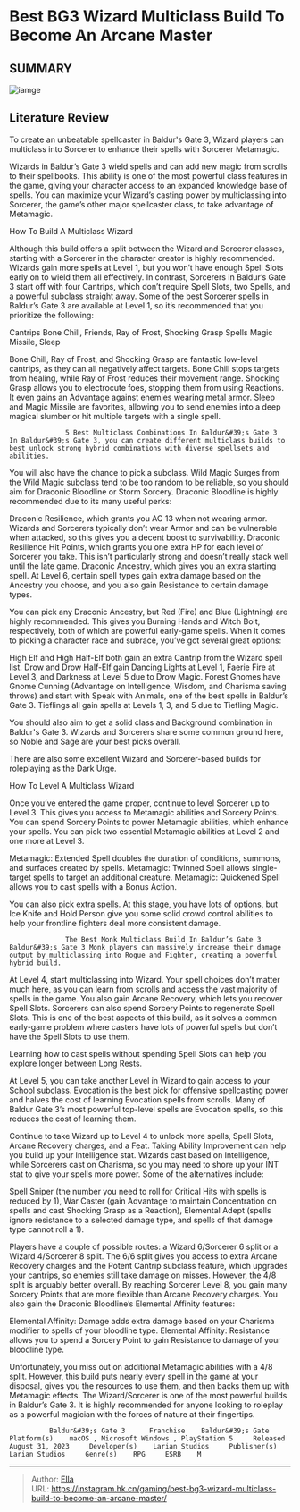 # Best BG3 Wizard Multiclass Build To Become An Arcane Master


## SUMMARY 

![iamge](https://static1.srcdn.com/wordpress/wp-content/uploads/2024/01/baldur-s-gate-3-best-wizard-multiclass-build.jpg)

## Literature Review

To create an unbeatable spellcaster in Baldur&#39;s Gate 3, Wizard players can multiclass into Sorcerer to enhance their spells with Sorcerer Metamagic.





Wizards in Baldur’s Gate 3 wield spells and can add new magic from scrolls to their spellbooks. This ability is one of the most powerful class features in the game, giving your character access to an expanded knowledge base of spells. You can maximize your Wizard’s casting power by multiclassing into Sorcerer, the game’s other major spellcaster class, to take advantage of Metamagic.




  


 How To Build A Multiclass Wizard 
         

Although this build offers a split between the Wizard and Sorcerer classes, starting with a Sorcerer in the character creator is highly recommended. Wizards gain more spells at Level 1, but you won’t have enough Spell Slots early on to wield them all effectively. In contrast, Sorcerers in Baldur’s Gate 3 start off with four Cantrips, which don’t require Spell Slots, two Spells, and a powerful subclass straight away. Some of the best Sorcerer spells in Baldur’s Gate 3 are available at Level 1, so it’s recommended that you prioritize the following:




  Cantrips   Bone Chill, Friends, Ray of Frost, Shocking Grasp    Spells   Magic Missile, Sleep   



Bone Chill, Ray of Frost, and Shocking Grasp are fantastic low-level cantrips, as they can all negatively affect targets. Bone Chill stops targets from healing, while Ray of Frost reduces their movement range. Shocking Grasp allows you to electrocute foes, stopping them from using Reactions. It even gains an Advantage against enemies wearing metal armor. Sleep and Magic Missile are favorites, allowing you to send enemies into a deep magical slumber or hit multiple targets with a single spell.

                  5 Best Multiclass Combinations In Baldur&#39;s Gate 3   In Baldur&#39;s Gate 3, you can create different multiclass builds to best unlock strong hybrid combinations with diverse spellsets and abilities.   

You will also have the chance to pick a subclass. Wild Magic Surges from the Wild Magic subclass tend to be too random to be reliable, so you should aim for Draconic Bloodline or Storm Sorcery. Draconic Bloodline is highly recommended due to its many useful perks:




  Draconic Resilience, which grants you AC 13 when not wearing armor. Wizards and Sorcerers typically don’t wear Armor and can be vulnerable when attacked, so this gives you a decent boost to survivability.   Draconic Resilience Hit Points, which grants you one extra HP for each level of Sorcerer you take. This isn’t particularly strong and doesn’t really stack well until the late game.   Draconic Ancestry, which gives you an extra starting spell. At Level 6, certain spell types gain extra damage based on the Ancestry you choose, and you also gain Resistance to certain damage types.  

You can pick any Draconic Ancestry, but Red (Fire) and Blue (Lightning) are highly recommended. This gives you Burning Hands and Witch Bolt, respectively, both of which are powerful early-game spells. When it comes to picking a character race and subrace, you’ve got several great options:

  High Elf and High Half-Elf both gain an extra Cantrip from the Wizard spell list.   Drow and Drow Half-Elf gain Dancing Lights at Level 1, Faerie Fire at Level 3, and Darkness at Level 5 due to Drow Magic.   Forest Gnomes have Gnome Cunning (Advantage on Intelligence, Wisdom, and Charisma saving throws) and start with Speak with Animals, one of the best spells in Baldur’s Gate 3.   Tieflings all gain spells at Levels 1, 3, and 5 due to Tiefling Magic.  




You should also aim to get a solid class and Background combination in Baldur&#39;s Gate 3. Wizards and Sorcerers share some common ground here, so Noble and Sage are your best picks overall.



There are also some excellent Wizard and Sorcerer-based builds for roleplaying as the Dark Urge.






 How To Level A Multiclass Wizard 
         

Once you’ve entered the game proper, continue to level Sorcerer up to Level 3. This gives you access to Metamagic abilities and Sorcery Points. You can spend Sorcery Points to power Metamagic abilities, which enhance your spells. You can pick two essential Metamagic abilities at Level 2 and one more at Level 3.

  Metamagic: Extended Spell doubles the duration of conditions, summons, and surfaces created by spells.   Metamagic: Twinned Spell allows single-target spells to target an additional creature.   Metamagic: Quickened Spell allows you to cast spells with a Bonus Action.  




You can also pick extra spells. At this stage, you have lots of options, but Ice Knife and Hold Person give you some solid crowd control abilities to help your frontline fighters deal more consistent damage.

                  The Best Monk Multiclass Build In Baldur’s Gate 3   Baldur&#39;s Gate 3 Monk players can massively increase their damage output by multiclassing into Rogue and Fighter, creating a powerful hybrid build.   

At Level 4, start multiclassing into Wizard. Your spell choices don’t matter much here, as you can learn from scrolls and access the vast majority of spells in the game. You also gain Arcane Recovery, which lets you recover Spell Slots. Sorcerers can also spend Sorcery Points to regenerate Spell Slots. This is one of the best aspects of this build, as it solves a common early-game problem where casters have lots of powerful spells but don’t have the Spell Slots to use them.



Learning how to cast spells without spending Spell Slots can help you explore longer between Long Rests.







At Level 5, you can take another Level in Wizard to gain access to your School subclass. Evocation is the best pick for offensive spellcasting power and halves the cost of learning Evocation spells from scrolls. Many of Baldur Gate 3’s most powerful top-level spells are Evocation spells, so this reduces the cost of learning them.

Continue to take Wizard up to Level 4 to unlock more spells, Spell Slots, Arcane Recovery charges, and a Feat. Taking Ability Improvement can help you build up your Intelligence stat. Wizards cast based on Intelligence, while Sorcerers cast on Charisma, so you may need to shore up your INT stat to give your spells more power. Some of the alternatives include:

  Spell Sniper (the number you need to roll for Critical Hits with spells is reduced by 1),   War Caster (gain Advantage to maintain Concentration on spells and cast Shocking Grasp as a Reaction),   Elemental Adept (spells ignore resistance to a selected damage type, and spells of that damage type cannot roll a 1).  




Players have a couple of possible routes: a Wizard 6/Sorcerer 6 split or a Wizard 4/Sorcerer 8 split. The 6/6 split gives you access to extra Arcane Recovery charges and the Potent Cantrip subclass feature, which upgrades your cantrips, so enemies still take damage on misses. However, the 4/8 split is arguably better overall. By reaching Sorcerer Level 8, you gain many Sorcery Points that are more flexible than Arcane Recovery charges. You also gain the Draconic Bloodline’s Elemental Affinity features:

  Elemental Affinity: Damage adds extra damage based on your Charisma modifier to spells of your bloodline type.   Elemental Affinity: Resistance allows you to spend a Sorcery Point to gain Resistance to damage of your bloodline type.  

Unfortunately, you miss out on additional Metamagic abilities with a 4/8 split. However, this build puts nearly every spell in the game at your disposal, gives you the resources to use them, and then backs them up with Metamagic effects. The Wizard/Sorcerer is one of the most powerful builds in Baldur’s Gate 3. It is highly recommended for anyone looking to roleplay as a powerful magician with the forces of nature at their fingertips.




              Baldur&#39;s Gate 3      Franchise    Baldur&#39;s Gate     Platform(s)    macOS , Microsoft Windows , PlayStation 5     Released    August 31, 2023     Developer(s)    Larian Studios     Publisher(s)    Larian Studios     Genre(s)    RPG     ESRB    M      


---

> Author: [Ella](https://instagram.hk.cn/)  
> URL: https://instagram.hk.cn/gaming/best-bg3-wizard-multiclass-build-to-become-an-arcane-master/  

